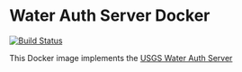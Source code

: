 # Water Auth Server Docker

[![Build Status](https://travis-ci.org/USGS-CIDA/docker-water-auth-server.svg?branch=master)](https://travis-ci.org/USGS-CIDA/docker-water-auth-server)

This Docker image implements the [USGS Water Auth Server](https://github.com/USGS-CIDA/Water-Auth-Server)

